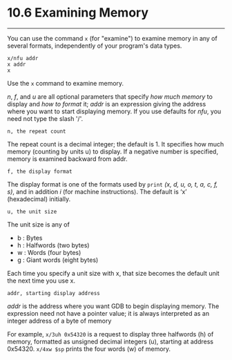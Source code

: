 # 10.6 Examining Memory

----

You can use the command ``x`` (for "examine") to examine memory in any of several formats, independently of your program's data types.

```
x/nfu addr
x addr
x
```
Use the ``x`` command to examine memory.

*n*, *f*, and *u* are all optional parameters that specify _how much memory_ to display and _how to format_ it; _addr_ is an expression giving the address where you want to start displaying memory. If you use defaults for _nfu_, you need not type the slash '/'.

```
n, the repeat count
```
The repeat count is a decimal integer; the default is 1. It specifies how much memory (counting by units u) to display. If a negative number is specified, memory is examined backward from addr.

```
f, the display format
```
The display format is one of the formats used by ``print`` _(x, d, u, o, t, a, c, f, s)_, and in addition *i* (for machine instructions). The default is ‘x’ (hexadecimal) initially.

```
u, the unit size
```
The unit size is any of
 - b : Bytes
 - h : Halfwords (two bytes)
 - w : Words (four bytes)
 - g : Giant words (eight bytes)

Each time you specify a unit size with x, that size becomes the default unit the next time you use x.

```
addr, starting display address
```
_addr_ is the address where you want GDB to begin displaying memory. The expression need not have a pointer value; it is always interpreted as an integer address of a byte of memory

For example, ``x/3uh 0x54320`` is a request to display three halfwords (h) of memory, formatted as unsigned decimal integers (u), starting at address 0x54320. ``x/4xw $sp`` prints the four words (w) of memory.
